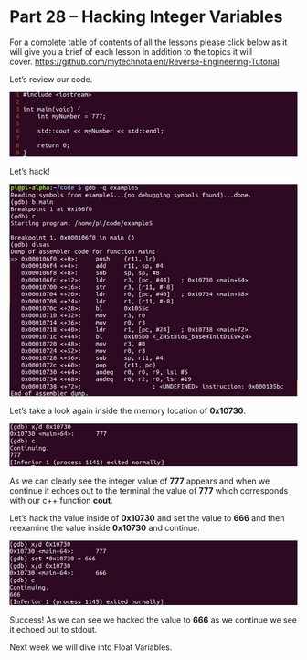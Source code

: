 # Part 28 – Hacking Integer Variables

For a complete table of contents of all the lessons please click below as it will give you a brief of each lesson in addition to the topics it will cover.&nbsp;https://github.com/mytechnotalent/Reverse-Engineering-Tutorial

Let’s review our code.&nbsp;&nbsp;

<div class="slate-resizable-image-embed slate-image-embed__resize-full-width"><img src="imgs/842554763.jpg"/></div>

Let’s hack!

<div class="slate-resizable-image-embed slate-image-embed__resize-full-width"><img src="imgs/647394553.jpg"/></div>

Let’s take a look again inside the memory location of __0x10730__.

<div class="slate-resizable-image-embed slate-image-embed__resize-full-width"><img src="imgs/1015943503.jpg"/></div>

As we can clearly see the integer value of __777__ appears and when we continue it echoes out to the terminal the value of __777__ which corresponds with our c++ function __cout__.

Let’s hack the value inside of __0x10730__ and set the value to __666__ and then reexamine the value inside __0x10730__ and continue.

<div class="slate-resizable-image-embed slate-image-embed__resize-full-width"><img src="imgs/998801958.jpg"/></div>

Success!&nbsp;As we can see we hacked the value to __666__ as we continue we see it echoed out to stdout.

Next week we will dive into Float Variables.